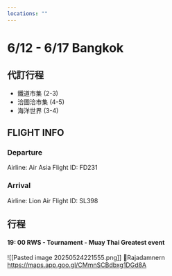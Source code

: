 ```yaml
---
locations: ""
---
```

# 6/12 - 6/17 Bangkok
## 代訂行程
- 鐵道市集 (2-3)
- 洽圖洽市集 (4-5)
- 海洋世界 (3-4)
## FLIGHT INFO
### Departure
Airline: Air Asia
Flight ID: FD231
### Arrival
Airline: Lion Air
Flight ID: SL398
## 行程
#### 19: 00 RWS - Tournament - Muay Thai Greatest event
![[Pasted image 20250524221555.png]]
📍Rajadamnern
https://maps.app.goo.gl/CMmnSCBdbxg1DGd8A




